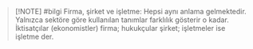 
> [!NOTE] #bilgi
> Firma, şirket ve işletme: Hepsi aynı anlama gelmektedir. Yalnızca sektöre göre kullanılan tanımlar farklılık gösterir o kadar. İktisatçılar (ekonomistler) firma; hukukçular şirket; işletmeler ise işletme der. 
